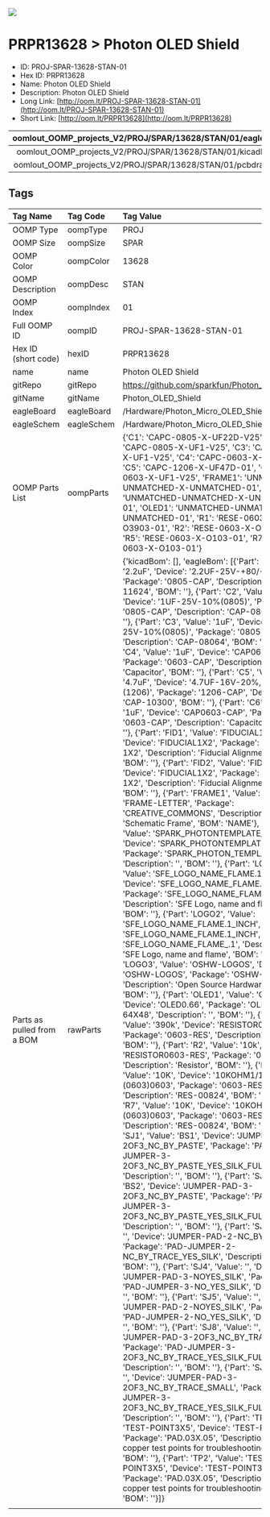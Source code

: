 


  
![][im]
# PRPR13628 > Photon OLED Shield

- ID: PROJ-SPAR-13628-STAN-01
- Hex ID: PRPR13628
- Name: Photon OLED Shield
- Description: Photon OLED Shield
- Long Link: [http://oom.lt/PROJ-SPAR-13628-STAN-01](http://oom.lt/PROJ-SPAR-13628-STAN-01)
- Short Link: [http://oom.lt/PRPR13628](http://oom.lt/PRPR13628)
  

|oomlout_OOMP_projects_V2/PROJ/SPAR/13628/STAN/01/eagleImage.png|oomlout_OOMP_projects_V2/PROJ/SPAR/13628/STAN/01/eagleSchemImage.png|oomlout_OOMP_projects_V2/PROJ/SPAR/13628/STAN/01/kicadPcb3dFront.png|oomlout_OOMP_projects_V2/PROJ/SPAR/13628/STAN/01/kicadPcb3dBack.png|
| :---: | :---: | :---: | :---: |
|oomlout_OOMP_projects_V2/PROJ/SPAR/13628/STAN/01/kicadPcb3d.png|oomlout_OOMP_projects_V2/PROJ/SPAR/13628/STAN/01/bomBack.png|oomlout_OOMP_projects_V2/PROJ/SPAR/13628/STAN/01/bomFront.png|oomlout_OOMP_projects_V2/PROJ/SPAR/13628/STAN/01/pcbdraw.svg|
|oomlout_OOMP_projects_V2/PROJ/SPAR/13628/STAN/01/pcbdrawBack.svg||||

## Tags
  

|Tag Name|Tag Code|Tag Value|
| :--- | :--- | :--- |
|OOMP Type|oompType|PROJ|
|OOMP Size|oompSize|SPAR|
|OOMP Color|oompColor|13628|
|OOMP Description|oompDesc|STAN|
|OOMP Index|oompIndex|01|
|Full OOMP ID|oompID|PROJ-SPAR-13628-STAN-01|
|Hex ID (short code)|hexID|PRPR13628|
|name|name|Photon OLED Shield|
|gitRepo|gitRepo|https://github.com/sparkfun/Photon_OLED_Shield|
|gitName|gitName|Photon_OLED_Shield|
|eagleBoard|eagleBoard|/Hardware/Photon_Micro_OLED_Shield.brd|
|eagleSchem|eagleSchem|/Hardware/Photon_Micro_OLED_Shield.sch|
|OOMP Parts List|oompParts|{'C1': 'CAPC-0805-X-UF22D-V25', 'C2': 'CAPC-0805-X-UF1-V25', 'C3': 'CAPC-0805-X-UF1-V25', 'C4': 'CAPC-0603-X-UF1-V25', 'C5': 'CAPC-1206-X-UF47D-01', 'C6': 'CAPC-0603-X-UF1-V25', 'FRAME1': 'UNMATCHED-UNMATCHED-X-UNMATCHED-01', 'JP3': 'UNMATCHED-UNMATCHED-X-UNMATCHED-01', 'OLED1': 'UNMATCHED-UNMATCHED-X-UNMATCHED-01', 'R1': 'RESE-0603-X-O3903-01', 'R2': 'RESE-0603-X-O103-01', 'R5': 'RESE-0603-X-O103-01', 'R7': 'RESE-0603-X-O103-01'}|
|Parts as pulled from a BOM|rawParts|{'kicadBom': [], 'eagleBom': [{'Part': 'C1', 'Value': '2.2uF', 'Device': '2.2UF-25V-+80/-20(0805)', 'Package': '0805-CAP', 'Description': 'CAP-11624', 'BOM': ''}, {'Part': 'C2', 'Value': '1uF', 'Device': '1UF-25V-10%(0805)', 'Package': '0805-CAP', 'Description': 'CAP-08064', 'BOM': ''}, {'Part': 'C3', 'Value': '1uF', 'Device': '1UF-25V-10%(0805)', 'Package': '0805-CAP', 'Description': 'CAP-08064', 'BOM': ''}, {'Part': 'C4', 'Value': '1uF', 'Device': 'CAP0603-CAP', 'Package': '0603-CAP', 'Description': 'Capacitor', 'BOM': ''}, {'Part': 'C5', 'Value': '4.7uF', 'Device': '4.7UF-16V-20%,+80%-(1206)', 'Package': '1206-CAP', 'Description': 'CAP-10300', 'BOM': ''}, {'Part': 'C6', 'Value': '1uF', 'Device': 'CAP0603-CAP', 'Package': '0603-CAP', 'Description': 'Capacitor', 'BOM': ''}, {'Part': 'FID1', 'Value': 'FIDUCIAL1X2', 'Device': 'FIDUCIAL1X2', 'Package': 'FIDUCIAL-1X2', 'Description': 'Fiducial Alignment Points', 'BOM': ''}, {'Part': 'FID2', 'Value': 'FIDUCIAL1X2', 'Device': 'FIDUCIAL1X2', 'Package': 'FIDUCIAL-1X2', 'Description': 'Fiducial Alignment Points', 'BOM': ''}, {'Part': 'FRAME1', 'Value': '', 'Device': 'FRAME-LETTER', 'Package': 'CREATIVE_COMMONS', 'Description': 'Schematic Frame', 'BOM': 'NAME'}, {'Part': 'JP3', 'Value': 'SPARK_PHOTONTEMPLATE_WIDE', 'Device': 'SPARK_PHOTONTEMPLATE_WIDE', 'Package': 'SPARK_PHOTON_TEMPLATE_WIDE', 'Description': '', 'BOM': ''}, {'Part': 'LOGO1', 'Value': 'SFE_LOGO_NAME_FLAME.1_INCH', 'Device': 'SFE_LOGO_NAME_FLAME.1_INCH', 'Package': 'SFE_LOGO_NAME_FLAME_.1', 'Description': 'SFE Logo, name and flame', 'BOM': ''}, {'Part': 'LOGO2', 'Value': 'SFE_LOGO_NAME_FLAME.1_INCH', 'Device': 'SFE_LOGO_NAME_FLAME.1_INCH', 'Package': 'SFE_LOGO_NAME_FLAME_.1', 'Description': 'SFE Logo, name and flame', 'BOM': ''}, {'Part': 'LOGO3', 'Value': 'OSHW-LOGOS', 'Device': 'OSHW-LOGOS', 'Package': 'OSHW-LOGO-S', 'Description': 'Open Source Hardware Logo', 'BOM': ''}, {'Part': 'OLED1', 'Value': 'OLED0.66', 'Device': 'OLED0.66', 'Package': 'OLED-0.66-64X48', 'Description': '', 'BOM': ''}, {'Part': 'R1', 'Value': '390k', 'Device': 'RESISTOR0603-RES', 'Package': '0603-RES', 'Description': 'Resistor', 'BOM': ''}, {'Part': 'R2', 'Value': '10k', 'Device': 'RESISTOR0603-RES', 'Package': '0603-RES', 'Description': 'Resistor', 'BOM': ''}, {'Part': 'R5', 'Value': '10K', 'Device': '10KOHM1/10W1%(0603)0603', 'Package': '0603-RES', 'Description': 'RES-00824', 'BOM': ''}, {'Part': 'R7', 'Value': '10K', 'Device': '10KOHM1/10W1%(0603)0603', 'Package': '0603-RES', 'Description': 'RES-00824', 'BOM': ''}, {'Part': 'SJ1', 'Value': 'BS1', 'Device': 'JUMPER-PAD-3-2OF3_NC_BY_PASTE', 'Package': 'PAD-JUMPER-3-2OF3_NC_BY_PASTE_YES_SILK_FULL_BOX', 'Description': '', 'BOM': ''}, {'Part': 'SJ2', 'Value': 'BS2', 'Device': 'JUMPER-PAD-3-2OF3_NC_BY_PASTE', 'Package': 'PAD-JUMPER-3-2OF3_NC_BY_PASTE_YES_SILK_FULL_BOX', 'Description': '', 'BOM': ''}, {'Part': 'SJ3', 'Value': '', 'Device': 'JUMPER-PAD-2-NC_BY_TRACE', 'Package': 'PAD-JUMPER-2-NC_BY_TRACE_YES_SILK', 'Description': '', 'BOM': ''}, {'Part': 'SJ4', 'Value': '', 'Device': 'JUMPER-PAD-3-NOYES_SILK', 'Package': 'PAD-JUMPER-3-NO_YES_SILK', 'Description': '', 'BOM': ''}, {'Part': 'SJ5', 'Value': '', 'Device': 'JUMPER-PAD-2-NOYES_SILK', 'Package': 'PAD-JUMPER-2-NO_YES_SILK', 'Description': '', 'BOM': ''}, {'Part': 'SJ8', 'Value': '', 'Device': 'JUMPER-PAD-3-2OF3_NC_BY_TRACE_SMALL', 'Package': 'PAD-JUMPER-3-2OF3_NC_BY_TRACE_YES_SILK_FULL_BOX', 'Description': '', 'BOM': ''}, {'Part': 'SJ10', 'Value': '', 'Device': 'JUMPER-PAD-3-2OF3_NC_BY_TRACE_SMALL', 'Package': 'PAD-JUMPER-3-2OF3_NC_BY_TRACE_YES_SILK_FULL_BOX', 'Description': '', 'BOM': ''}, {'Part': 'TP1', 'Value': 'TEST-POINT3X5', 'Device': 'TEST-POINT3X5', 'Package': 'PAD.03X.05', 'Description': 'Bare copper test points for troubleshooting or ICT', 'BOM': ''}, {'Part': 'TP2', 'Value': 'TEST-POINT3X5', 'Device': 'TEST-POINT3X5', 'Package': 'PAD.03X.05', 'Description': 'Bare copper test points for troubleshooting or ICT', 'BOM': ''}]}|
||||



[im]: PROJ/SPAR/13628/STAN/01/kicadPcb3d_450.png
